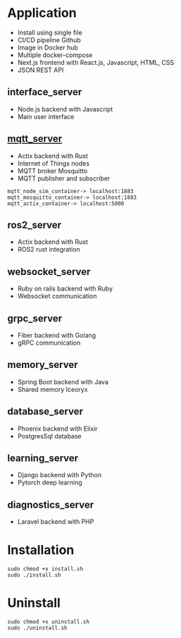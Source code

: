 # Application
- Install using single file 
- CI/CD pipeline Github
- Image in Docker hub
- Multiple docker-compose
- Next.js frontend with React.js, Javascript, HTML, CSS
- JSON REST API

## interface_server 
- Node.js backend with Javascript
- Main user interface

## [mqtt_server](https://github.com/lp02781/mqtt_server)
- Actix backend with Rust
- Internet of Things nodes 
- MQTT broker Mosquitto
- MQTT publisher and subscriber 
```
mqtt_node_sim_container-> localhost:1883
mqtt_mosquitto_container-> localhost:1883
mqtt_actix_container-> localhost:5000
```

## ros2_server
- Actix backend with Rust
- ROS2 rust integration

## websocket_server
- Ruby on rails backend with Ruby
- Websocket communication

## grpc_server
- Fiber backend with Golang 
- gRPC communication

## memory_server
- Spring Boot backend with Java
- Shared memory Iceoryx

## database_server
- Phoenix backend with Elixir
- PostgresSql database

## learning_server
- Django backend with Python
- Pytorch deep learning

## diagnostics_server
- Laravel backend with PHP

# Installation
```
sudo chmod +x install.sh
sudo ./install.sh
```

# Uninstall
```
sudo chmod +x uninstall.sh
sudo ./uninstall.sh
```

